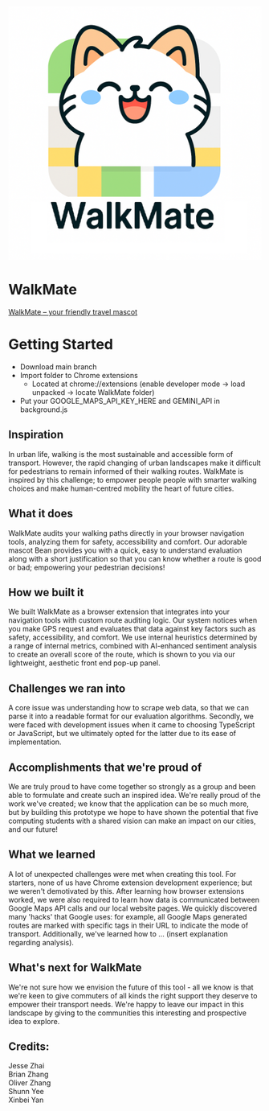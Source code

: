 
![Logo](logo1.png)
# WalkMate
[WalkMate – your friendly travel mascot](https://youtu.be/4l2AvbjOIXM)

# Getting Started
* Download main branch
* Import folder to Chrome extensions
  * Located at chrome://extensions (enable developer mode -> load unpacked -> locate WalkMate folder)
* Put your GOOGLE_MAPS_API_KEY_HERE and GEMINI_API in background.js 


## Inspiration
In urban life, walking is the most sustainable and accessible form of transport. However, the rapid changing of urban landscapes make it difficult for pedestrians to remain informed of their walking routes. WalkMate is inspired by this challenge; to empower people people with smarter walking choices and make human-centred mobility the heart of future cities.

## What it does
WalkMate audits your walking paths directly in your browser navigation tools, analyzing them for safety, accessibility and comfort. Our adorable mascot Bean provides you with a quick, easy to understand evaluation along with a short justification so that you can know whether a route is good or bad; empowering your pedestrian decisions!

## How we built it
We built WalkMate as a browser extension that integrates into your navigation tools with custom route auditing logic. Our system notices when you make GPS request and evaluates that data against key factors such as safety, accessibility, and comfort. We use internal heuristics determined by a range of internal metrics, combined with AI-enhanced sentiment analysis to create an overall score of the route, which is shown to you via our lightweight, aesthetic front end pop-up panel.

## Challenges we ran into
A core issue was understanding how to scrape web data, so that we can parse it into a readable format for our evaluation algorithms. Secondly, we were faced with development issues when it came to choosing TypeScript or JavaScript, but we ultimately opted for the latter due to its ease of implementation.

## Accomplishments that we're proud of
We are truly proud to have come together so strongly as a group and been able to formulate and create such an inspired idea. We're really proud of the work we've created; we know that the application can be so much more, but by building this prototype we hope to have shown the potential that five computing students with a shared vision can make an impact on our cities, and our future!

## What we learned
A lot of unexpected challenges were met when creating this tool. For starters, none of us have Chrome extension development experience; but we weren't demotivated by this. After learning how browser extensions worked, we were also required to learn how data is communicated between Google Maps API calls and our local website pages. We quickly discovered many 'hacks' that Google uses: for example, all Google Maps generated routes are marked with specific tags in their URL to indicate the mode of transport. Additionally, we've learned how to ... (insert explanation regarding analysis).

## What's next for WalkMate
We're not sure how we envision the future of this tool - all we know is that we're keen to give commuters of all kinds the right support they deserve to empower their transport needs. We're happy to leave our impact in this landscape by giving to the communities this interesting and prospective idea to explore.


## Credits:
Jesse Zhai  
Brian Zhang  
Oliver Zhang  
Shunn Yee  
Xinbei Yan  
